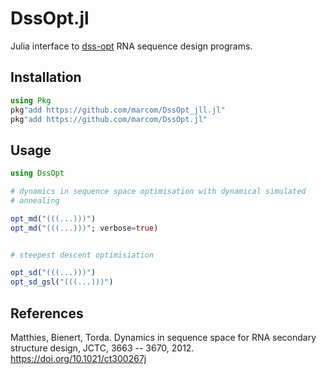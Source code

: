 # DssOpt.jl

Julia interface to [dss-opt](https://github.com/marcom/dss-opt) RNA
sequence design programs.

## Installation

```julia
using Pkg
pkg"add https://github.com/marcom/DssOpt_jll.jl"
pkg"add https://github.com/marcom/DssOpt.jl"
```

## Usage

```julia
using DssOpt

# dynamics in sequence space optimisation with dynamical simulated
# annealing

opt_md("(((...)))")
opt_md("(((...)))"; verbose=true)


# steepest descent optimisiation

opt_sd("(((...)))")
opt_sd_gsl("(((...)))")
```

## References

Matthies, Bienert, Torda. Dynamics in sequence space for RNA secondary
structure design, JCTC, 3663 -- 3670, 2012.
https://doi.org/10.1021/ct300267j
